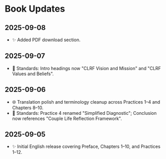 # Book Updates

## 2025-09-08
- ✨ Added PDF download section.

## 2025-09-07
- 📌 Standards: Intro headings now "CLRF Vision and Mission" and "CLRF Values and Beliefs".

## 2025-09-06
- 🌐 Translation polish and terminology cleanup across Practices 1–4 and Chapters 8–10.
- 📌 Standards: Practice 4 renamed "Simplified Diagnostic"; Conclusion now references "Couple Life Reflection Framework".

## 2025-09-05
- ✨ Initial English release covering Preface, Chapters 1–10, and Practices 1–12.

